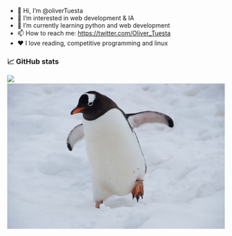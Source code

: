 -   👋 Hi, I’m @oliverTuesta
-   👀 I’m interested in web development & IA
-   🌱 I’m currently learning python and web development
-   📫 How to reach me: https://twitter.com/Oliver_Tuesta
-   ❤️ I love reading, competitive programming and linux

### 📈 GitHub stats

<img src="https://github-readme-stats.vercel.app/api?username=oliverTuesta&show_icons=true&theme=tokyonight"/>

<img src="https://raw.githubusercontent.com/oliverTuesta/oliverTuesta/main/resources/penquin.jpg">
